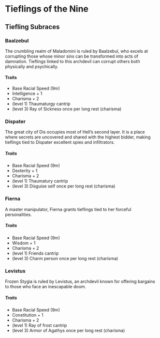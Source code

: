 # Tieflings of the Nine

## Tiefling Subraces

### Baalzebul
The crumbling realm of Maladomini is ruled by Baalzebul, who excels at corrupting those whose minor sins can be transformed into acts of damnation. Tieflings linked to this archdevil can corrupt others both physically and psychically.
#### Traits
- Base Racial Speed (9m)
- Intelligence + 1
- Charisma + 2
- (level 1) Thaumaturgy cantrip
- (level 3) Ray of Sickness once per long rest (charisma)

### Dispater
The great city of Dis occupies most of Hell’s second layer. It is a place where secrets are uncovered and shared with the highest bidder, making tieflings tied to Dispater excellent spies and infiltrators.
##### Traits
- Base Racial Speed (9m)
- Dexterity + 1
- Charisma + 2
- (level 1) Thaumatury cantrip
- (level 3) Disguise self once per long rest (charisma)

### Fierna
A master manipulator, Fierna grants tieflings tied to her forceful personalities.
##### Traits
- Base Racial Speed (9m)
- Wisdom + 1
- Charisma + 2
- (level 1) Friends cantrip
- (level 3) Charm person once per long rest (charisma)

### Levistus
Frozen Stygia is ruled by Levistus, an archdevil known for offering bargains to those who face an inescapable doom.
##### Traits
- Base Racial Speed (9m)
- Constitution + 1
- Charisma + 2
- (level 1) Ray of frost cantrip
- (level 3) Armor of Agathys once per long rest (charisma)
